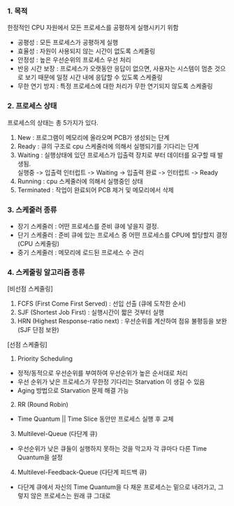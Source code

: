 ### 1. 목적
한정적인 CPU 자원에서 모든 프로세스를 공평하게 실행시키기 위함

- 공평성 : 모든 프로세스가 공평하게 실행
- 효율성 : 자원이 사용되지 않는 시간이 없도록 스케줄링
- 안정성 : 높은 우선순위의 프로세스 우선 처리
- 반응 시간 보장 : 프로세스가 오랫동안 응답이 없으면, 사용자는 시스템이 멈춘 것으로 보기 때문에 일정 시간 내에 응답할 수 있도록 스케줄링
- 무한 연기 방지 : 특정 프로세스에 대한 처리가 무한 연기되지 않도록 스케줄링

### 2. 프로세스 상태
프로세스의 상태는 총 5가지가 있다. 

1) New : 프로그램이 메모리에 올라오며 PCB가 생성되는 단계 
2) Ready : 큐의 구조로 cpu 스케줄러에 의해서 실행되기를 기다리는 단계
3) Waiting : 실행상태에 있던 프로세스가 입출력 장치로 부터 데이터를 요구할 때 발생됨.   
            실행중 -> 입출력 인터럽트 -> Waiting -> 입출력 완료 -> 인터럽트 -> Ready
4) Running : cpu 스케줄러에 의해서 실행중인 상태
5) Terminated : 작업이 완료되어 PCB 제거 및 메모리에서 삭제

### 3. 스케줄러 종류
- 장기 스케줄러 : 어떤 프로세스를 준비 큐에 넣을지 결정.
- 단기 스케줄러 : 준비 큐에 있는 프로세스 중 어떤 프로세스를 CPU에 할당할지 결정 (CPU 스케줄링)
- 중기 스케줄러 : 메모리에 로드된 프로세스 수 관리

### 4. 스케줄링 알고리즘 종류

[비선점 스케줄링]
1) FCFS (First Come First Served) : 선입 선출 (큐에 도착한 순서)
2) SJF (Shortest Job First) : 실행시간이 짧은 것부터 실행
3) HRN (Highest Response-ratio next) : 우선순위를 계산하여 점유 불평등을 보완 (SJF 단점 보완)

[선점 스케줄링]
1) Priority Scheduling
  - 정적/동적으로 우선순위를 부여하여 우선순위가 높은 순서대로 처리
  - 우선 순위가 낮은 프로세스가 무한정 기다리는 Starvation 이 생길 수 있음
  - Aging 방법으로 Starvation 문제 해결 가능
2) RR (Round Robin)
  - Time Quantum || Time Slice 동안만 프로세스 실행 후 교체
3) Multilevel-Queue (다단계 큐)
  - 우선순위가 낮은 큐들이 실행하지 못하는 것을 막고자 각 큐마다 다른 Time Quantum을 설정
4) Multilevel-Feedback-Queue (다단계 피드백 큐)
  - 다단계 큐에서 자신의 Time Quantum을 다 채운 프로세스는 밑으로 내려가고, 그렇지 않은 프로세스는 원래 큐 그대로
